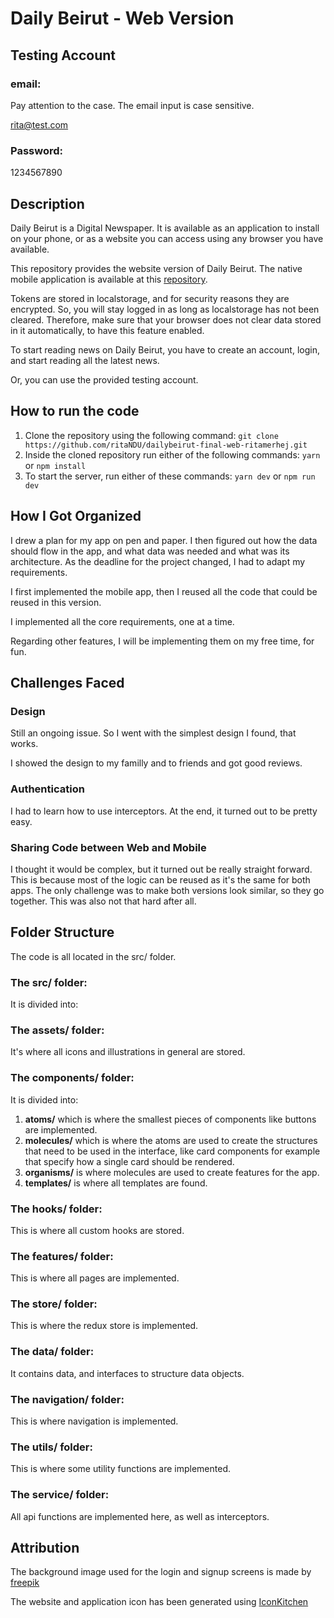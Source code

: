 # Daily Beirut - Web Version

## Testing Account

### email:

Pay attention to the case. The email input is case sensitive.

rita@test.com

### Password:

1234567890

## Description

Daily Beirut is a Digital Newspaper. It is available as an application to install on your phone, or as a website you can access using any browser you have available.

This repository provides the website version of Daily Beirut.
The native mobile application is available at this [repository](https://github.com/ritaNDU/beiruttimes-final-ritamerhej).

Tokens are stored in localstorage, and for security reasons they are encrypted. So, you will stay logged in as long as localstorage has not been cleared. Therefore, make sure that your browser does not clear data stored in it automatically, to have this feature enabled.

To start reading news on Daily Beirut, you have to create an account, login, and start reading all the latest news.

Or, you can use the provided testing account.

## How to run the code

1. Clone the repository using the following command:
   `git clone https://github.com/ritaNDU/dailybeirut-final-web-ritamerhej.git`
2. Inside the cloned repository run either of the following commands:
   `yarn` or `npm install`
3. To start the server, run either of these commands:
   `yarn dev` or `npm run dev`

## How I Got Organized

I drew a plan for my app on pen and paper. I then figured out how the data should flow in the app, and what data was needed and what was its architecture. As the deadline for the project changed, I had to adapt my requirements.

I first implemented the mobile app, then I reused all the code that could be reused in this version.

I implemented all the core requirements, one at a time.

Regarding other features, I will be implementing them on my free time, for fun.

## Challenges Faced

### Design

Still an ongoing issue. So I went with the simplest design I found, that works.

I showed the design to my familly and to friends and got good reviews.

### Authentication

I had to learn how to use interceptors. At the end, it turned out to be pretty easy.

### Sharing Code between Web and Mobile
I thought it would be complex, but it turned out be really straight forward. This is because most of the logic can be reused as it's the same for both apps. The only challenge was to make both versions look similar, so they go together. This was also not that hard after all.

## Folder Structure

The code is all located in the src/ folder.

### The src/ folder:

It is divided into:

### The assets/ folder:

It's where all icons and illustrations in general are stored.

### The components/ folder:

It is divided into:

1. **atoms/** which is where the smallest pieces of components like buttons are implemented.
2. **molecules/** which is where the atoms are used to create the structures that need to be used in the interface, like card components for example that specify how a single card should be rendered.
3. **organisms/** is where molecules are used to create features for the app.
4. **templates/** is where all templates are found.

### The hooks/ folder:

This is where all custom hooks are stored.

### The features/ folder:

This is where all pages are implemented.

### The store/ folder:

This is where the redux store is implemented.

### The data/ folder:

It contains data, and interfaces to structure data objects.

### The navigation/ folder:

This is where navigation is implemented.

### The utils/ folder:

This is where some utility functions are implemented.

### The service/ folder:

All api functions are implemented here, as well as interceptors.

## Attribution

The background image used for the login and signup screens is made by [freepik](https://www.freepik.com/free-photo/top-view-newspaper-pieces-assortment_23994213.htm#query=newspaper%20background&position=1&from_view=keyword&track=ais&uuid=52000741-bb36-4006-ba0e-c94400154db0)

The website and application icon has been generated using [IconKitchen](https://icon.kitchen/)

